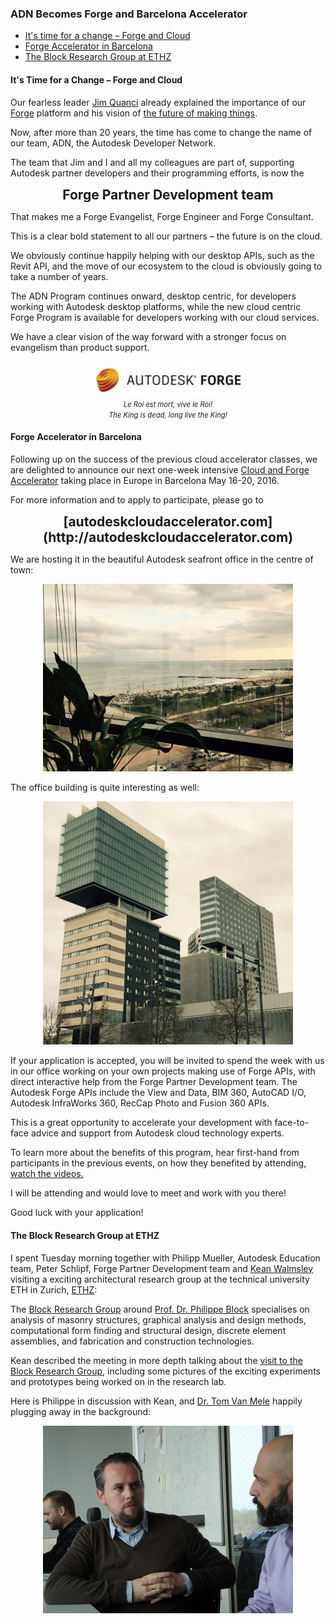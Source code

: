 <head>
<meta http-equiv="Content-Type" content="text/html; charset=utf-8">
<link rel="stylesheet" type="text/css" href="bc.css">
<script src="run_prettify.js" type="text/javascript"></script>
<!---
<script src="https://google-code-prettify.googlecode.com/svn/loader/run_prettify.js" type="text/javascript"></script>
-->
</head>

<!---

- check kean's blog post on block research

- blog post accelerator barcelona
  /j/tmp/barcelona/

- Brett Young of
  3-minute video on BuildingSP Demo - REAL Conference 2016
  https://www.youtube.com/watch?v=Xb9g9vufMcI
  This is a demonstration of Reality Computing, Building Information Modeling (BIM), and Generative Design. We algorithmically route MEPS systems through a mechanical room that has been characterized by a point cloud. More information at http://www.buildingsp.com and on twitter at @genmep and @youngbrettyoung.
  2-minute video on
  BuildingSP Demo: MEP Autorouting within Point Cloud and Autodesk Revit
  https://www.youtube.com/watch?v=yXz84VbQuZ8
  Published on 10 Mar 2016
  This demo shows the clash-free auto-routing of electrical conduit through both a point cloud and architectural geometry created in Revit. More information at http://www.buildingsp.com and on twitter at @youngbrettyoung and @genmep.

- 11571635 [API issue with linked files on open detached of central file from network drive]

- Keith White <keith.white@autodesk.com> Re: Revit API Question

- busy with Revit cases, as always, and wishing I could further pursue my TrackChangesCloud project, which I also want to continue towards database and cloud areas:

https://github.com/jeremytammik/TrackChangesCloud

By the way, it has already made its way into a first commercial application:

https://twitter.com/BNIM_IS/status/699971782904664064

ADN Becomes Forge and Barcelona Accelerator #revitAPI #3dwebcoder @AutodeskRevit #adsk @adskForge #3dwebaccel

Our fearless leader Jim Quanci already
explained the importance of our Forge platform and his vision
of the future of making things.
Now, after more than 20 years, the time has come to change the name of our team, ADN, the Autodesk Developer Network
&ndash; It's time for a change &ndash; Forge and Cloud
&ndash; Forge Accelerator in Barcelona
&ndash; The Block Research Group at ETHZ...

-->

### ADN Becomes Forge and Barcelona Accelerator

- [It's time for a change &ndash; Forge and Cloud](#2)
- [Forge Accelerator in Barcelona](#3)
- [The Block Research Group at ETHZ](#4)



#### <a name="2"></a>It's Time for a Change &ndash; Forge and Cloud

Our fearless leader [Jim Quanci](http://dances-with-elephants.typepad.com/blog/about-the-author.html) already
explained the importance of our [Forge](http://forge.autodesk.com) platform and his vision
of [the future of making things](http://the3dwebcoder.typepad.com/blog/2016/02/future-of-making-things-iot-forge-devcon.html).

Now, after more than 20 years, the time has come to change the name of our team, ADN, the Autodesk Developer Network.

The team that Jim and I and all my colleagues are part of, supporting Autodesk partner developers and their programming efforts, is now the

<center>
<span style="font-size: 150%; font-weight: bold">
Forge Partner Development team
</span>
</center>

That makes me a Forge Evangelist, Forge Engineer and Forge Consultant.

This is a clear bold statement to all our partners &ndash; the future is on the cloud.

We obviously continue happily helping with our desktop APIs, such as the Revit API, and the move of our ecosystem to the cloud is obviously going to take a number of years.

The ADN Program continues onward, desktop centric, for developers working with Autodesk desktop platforms, while the new cloud centric Forge Program is available for developers working with our cloud services.

We have a clear vision of the way forward with a stronger focus on evangelism than product support.

<center>
<img src="img/forge.jpeg" alt="Forge" width="231">
<i>
<span style="font-size: 80%">
<br/>Le Roi est mort, vive le Roi!
<br/>The King is dead, long live the King!
</span>
</i>
</center>


#### <a name="3"></a>Forge Accelerator in Barcelona

Following up on the success of the  previous cloud accelerator classes, we are delighted to announce our next one-week
intensive [Cloud and Forge Accelerator](http://autodeskcloudaccelerator.com) taking
place in Europe in Barcelona May 16-20, 2016.

For more information and to apply to participate, please go to

<center>
<span style="font-size: 150%; font-weight: bold">
[autodeskcloudaccelerator.com](http://autodeskcloudaccelerator.com)
</span>
</center>

We are hosting it in the beautiful Autodesk seafront office in the centre of town:

<center>
<img src="img/adsk_barca_office_view_1.jpg" alt="View from Autodesk Barcelona office" width="400">
</center>

The office building is quite interesting as well:

<center>
<img src="img/adsk_barca_office_building.jpg" alt="Autodesk Barcelona office building" width="400">
</center>

If your application is accepted, you will be invited to spend the week with us in our office working on your own projects making use of Forge APIs, with direct interactive help from the Forge Partner Development team. The Autodesk Forge APIs include the View and Data, BIM 360, AutoCAD I/O, Autodesk InfraWorks 360, RecCap Photo and Fusion 360 APIs.

This is a great opportunity to accelerate your development with face-to-face advice and support from Autodesk cloud technology experts.

To learn more about the benefits of this program, hear first-hand from participants in the previous events, on how they benefited by attending, <a href="http://autodeskcloudaccelerator.com/participantsmarch2015">watch the videos.</a>

I will be attending and would love to meet and work with you there!

Good luck with your application!




#### <a name="4"></a>The Block Research Group at ETHZ

I spent Tuesday morning together with Philipp Mueller, Autodesk Education team, Peter Schlipf, Forge Partner Development team
and [Kean Walmsley](http://through-the-interface.typepad.com/through_the_interface) visiting
a exciting architectural research group at the technical university ETH in Zurich,
[ETHZ](https://www.ethz.ch):

The [Block Research Group](http://www.block.arch.ethz.ch)
around [Prof. Dr. Philippe Block](http://www.block.arch.ethz.ch/brg/people/philippe-block)
specialises on analysis of masonry structures, graphical analysis and design methods, computational form finding and structural design, discrete element assemblies, and fabrication and construction technologies.

Kean described the meeting in more depth talking about
the [visit to the Block Research Group](http://through-the-interface.typepad.com/through_the_interface/2016/03/back-to-ethz-to-visit-the-block-research-group.html),
including some pictures of the exciting experiments and prototypes being worked on in the research lab.

Here is Philippe in discussion with Kean, and [Dr. Tom Van Mele](http://www.block.arch.ethz.ch/brg/people/tom-van-mele) happily plugging away in the background:

<center>
<img src="img/327_tom_philippe_kean_400.jpg" alt="Tom, Philippe and Kean" width="400">
</center>
